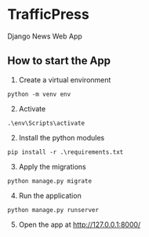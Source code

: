 # TrafficPress
Django News Web App
## How to start the App
1. Create a virtual environment
```
python -m venv env
```
2. Activate 
```
.\env\Scripts\activate
```
2. Install the python modules
```
pip install -r .\requirements.txt
```
3. Apply the migrations
```
python manage.py migrate
```
4. Run the application
```
python manage.py runserver
```
5. Open the app at http://127.0.0.1:8000/
